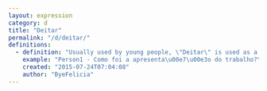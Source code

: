 ```yaml
---
layout: expression
category: d
title: "Deitar"
permalink: "/d/deitar/"
definitions:
  - definition: "Usually used by young people, \"Deitar\" is used as a verb. It actually means lie down, but it can be used when talking about a really good performance on a test, presentation or a game. For exemple: You just finish a test, and your friend asks how did you go on the test, if you're sure you got a A+ you can say \"Deitei na prova\"."
    example: "Person1 - Como foi a apresenta\u00e7\u00e3o do trabalho?\r\nPerson2 - Deitei!\r\n\r\nPerson1 - Est\u00e1 preparado para a prova?\r\nPerson2 -Vou deitar nessa prova!"
    created: "2015-07-24T07:04:08"
    author: "ByeFelicia"
---
```

